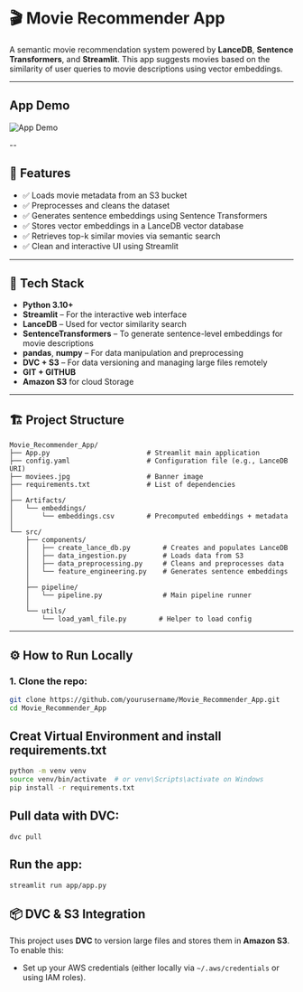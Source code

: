 # 🎬 Movie Recommender App

A semantic movie recommendation system powered by **LanceDB**, **Sentence Transformers**, and **Streamlit**. This app suggests movies based on the similarity of user queries to movie descriptions using vector embeddings.

---
## App Demo
![App Demo](recommender_app.gif)

--

## 🚀 Features

- ✅ Loads movie metadata from an S3 bucket
- ✅ Preprocesses and cleans the dataset
- ✅ Generates sentence embeddings using Sentence Transformers
- ✅ Stores vector embeddings in a LanceDB vector database
- ✅ Retrieves top-k similar movies via semantic search
- ✅ Clean and interactive UI using Streamlit

---
## 🧰 Tech Stack

- **Python 3.10+**
- **Streamlit** – For the interactive web interface
- **LanceDB** – Used for vector similarity search
- **SentenceTransformers** – To generate sentence-level embeddings for movie descriptions
- **pandas**, **numpy** – For data manipulation and preprocessing
- **DVC + S3** – For data versioning and managing large files remotely
- **GIT + GITHUB**
- **Amazon S3** for cloud Storage

---

## 🏗️ Project Structure
```
Movie_Recommender_App/
├── App.py                        # Streamlit main application
├── config.yaml                   # Configuration file (e.g., LanceDB URI)
├── moviees.jpg                   # Banner image
├── requirements.txt              # List of dependencies
│
├── Artifacts/
│   └── embeddings/
│       └── embeddings.csv        # Precomputed embeddings + metadata
│
└── src/
    ├── components/
    │   ├── create_lance_db.py        # Creates and populates LanceDB
    │   ├── data_ingestion.py         # Loads data from S3
    │   ├── data_preprocessing.py     # Cleans and preprocesses data
    │   └── feature_engineering.py    # Generates sentence embeddings
    │
    ├── pipeline/
    │   └── pipeline.py               # Main pipeline runner
    │
    └── utils/
        └── load_yaml_file.py        # Helper to load config
```
---

## ⚙️ How to Run Locally

### 1. Clone the repo:

```bash
git clone https://github.com/yourusername/Movie_Recommender_App.git
cd Movie_Recommender_App
```

## Creat Virtual Environment and install requirements.txt

```bash
python -m venv venv
source venv/bin/activate  # or venv\Scripts\activate on Windows
pip install -r requirements.txt
```
## Pull data with DVC:
```
dvc pull
```
## Run the app:
```
streamlit run app/app.py
```

## 📦 DVC & S3 Integration

This project uses **DVC** to version large files and stores them in **Amazon S3**. To enable this:

- Set up your AWS credentials (either locally via `~/.aws/credentials` or using IAM roles).







